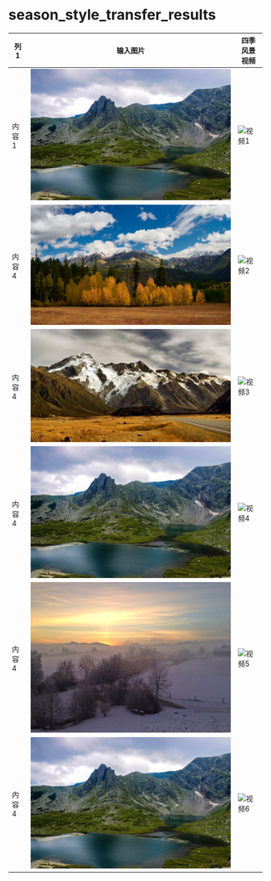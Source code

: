 # season_style_transfer_results
| 列1   | 输入图片   | 四季风景视频   |
|-------|-------|-------|
| 内容1 | ![图1](https://github.com/hughwcq/season_style_transfer_results/blob/main/images/24855790979_e5ecb077ff_o.png) | ![视频1](https://github.com/hughwcq/season_style_transfer_results/blob/main/images/1.gif) |
| 内容4 | ![图2](https://github.com/hughwcq/season_style_transfer_results/blob/main/images/0000269.jpg) | ![视频2](https://github.com/hughwcq/season_style_transfer_results/blob/main/images/0000269.gif) |
| 内容4 | ![图3](https://github.com/hughwcq/season_style_transfer_results/blob/main/images/32215055714_5c3ca9bd90_k.png) | ![视频3](https://github.com/hughwcq/season_style_transfer_results/blob/main/images/32739252695_c50987ac09_k.gif) |
| 内容4 | ![图4](https://github.com/hughwcq/season_style_transfer_results/blob/main/images/24855790979_e5ecb077ff_o.png) | ![视频4](https://github.com/hughwcq/season_style_transfer_results/blob/main/images/test_5_10174520123.gif) |
| 内容4 | ![图5](https://github.com/hughwcq/season_style_transfer_results/blob/main/images/test_5_11203408635.jpg.jpg) | ![视频5](https://github.com/hughwcq/season_style_transfer_results/blob/main/images/test_5_11203408635.gif) |
| 内容4 | ![图6](https://github.com/hughwcq/season_style_transfer_results/blob/main/images/24855790979_e5ecb077ff_o.png) | ![视频6](https://github.com/hughwcq/season_style_transfer_results/blob/main/images/test_5_48847991116.gif) |
